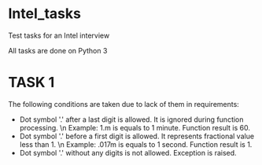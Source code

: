 # Intel_tasks
Test tasks for an Intel interview

All tasks are done on Python 3

# TASK 1
The following conditions are taken due to lack of them in requirements:
+ Dot symbol '.' after a last digit is allowed. It is ignored during function processing.
\n Example: 1.m is equals to 1 minute. Function result is 60.
+ Dot symbol '.' before a first digit is allowed. It represents fractional value less than 1.
\n Example: .017m is equals to 1 second. Function result is 1.
+ Dot symbol '.' without any digits is not allowed. Exception is raised.
